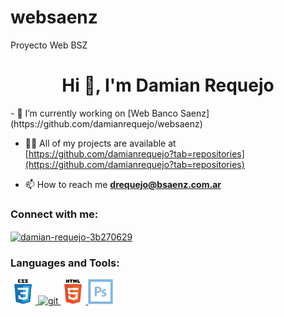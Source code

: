# websaenz
Proyecto Web BSZ
<h1 align="center">Hi 👋, I'm Damian Requejo</h1>
- 🔭 I’m currently working on [Web Banco Saenz](https://github.com/damianrequejo/websaenz)

- 👨‍💻 All of my projects are available at [https://github.com/damianrequejo?tab=repositories](https://github.com/damianrequejo?tab=repositories)

- 📫 How to reach me **drequejo@bsaenz.com.ar**

<h3 align="left">Connect with me:</h3>
<p align="left">
<a href="https://linkedin.com/in/damian-requejo-3b270629" target="blank"><img align="center" src="https://raw.githubusercontent.com/rahuldkjain/github-profile-readme-generator/master/src/images/icons/Social/linked-in-alt.svg" alt="damian-requejo-3b270629" height="30" width="40" /></a>
</p>

<h3 align="left">Languages and Tools:</h3>
<p align="left"> <a href="https://www.w3schools.com/css/" target="_blank" rel="noreferrer"> <img src="https://raw.githubusercontent.com/devicons/devicon/master/icons/css3/css3-original-wordmark.svg" alt="css3" width="40" height="40"/> </a> <a href="https://git-scm.com/" target="_blank" rel="noreferrer"> <img src="https://www.vectorlogo.zone/logos/git-scm/git-scm-icon.svg" alt="git" width="40" height="40"/> </a> <a href="https://www.w3.org/html/" target="_blank" rel="noreferrer"> <img src="https://raw.githubusercontent.com/devicons/devicon/master/icons/html5/html5-original-wordmark.svg" alt="html5" width="40" height="40"/> </a> <a href="https://www.photoshop.com/en" target="_blank" rel="noreferrer"> <img src="https://raw.githubusercontent.com/devicons/devicon/master/icons/photoshop/photoshop-line.svg" alt="photoshop" width="40" height="40"/> </a> </p>
